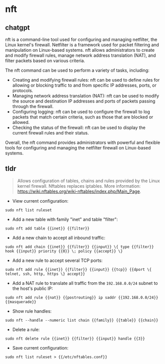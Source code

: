 # nft 
## chatgpt 
nft is a command-line tool used for configuring and managing netfilter, the Linux kernel's firewall. Netfilter is a framework used for packet filtering and manipulation on Linux-based systems. nft allows administrators to create and modify firewall rules, manage network address translation (NAT), and filter packets based on various criteria.

The nft command can be used to perform a variety of tasks, including:

- Creating and modifying firewall rules: nft can be used to define rules for allowing or blocking traffic to and from specific IP addresses, ports, or protocols.
- Managing network address translation (NAT): nft can be used to modify the source and destination IP addresses and ports of packets passing through the firewall.
- Configuring logging: nft can be used to configure the firewall to log packets that match certain criteria, such as those that are blocked or allowed.
- Checking the status of the firewall: nft can be used to display the current firewall rules and their status.

Overall, the nft command provides administrators with powerful and flexible tools for configuring and managing the netfilter firewall on Linux-based systems. 

## tldr 
 
> Allows configuration of tables, chains and rules provided by the Linux kernel firewall.
> Nftables replaces iptables.
> More information: <https://wiki.nftables.org/wiki-nftables/index.php/Main_Page>.

- View current configuration:

`sudo nft list ruleset`

- Add a new table with family "inet" and table "filter":

`sudo nft add table {{inet}} {{filter}}`

- Add a new chain to accept all inbound traffic:

`sudo nft add chain {{inet}} {{filter}} {{input}} \{ type {{filter}} hook {{input}} priority {{0}} \; policy {{accept}} \}`

- Add a new rule to accept several TCP ports:

`sudo nft add rule {{inet}} {{filter}} {{input}} {{tcp}} {{dport \{ telnet, ssh, http, https \} accept}}`

- Add a NAT rule to translate all traffic from the `192.168.0.0/24` subnet to the host's public IP:

`sudo nft add rule {{nat}} {{postrouting}} ip saddr {{192.168.0.0/24}} {{masquerade}}`

- Show rule handles:

`sudo nft --handle --numeric list chain {{family}} {{table}} {{chain}}`

- Delete a rule:

`sudo nft delete rule {{inet}} {{filter}} {{input}} handle {{3}}`

- Save current configuration:

`sudo nft list ruleset > {{/etc/nftables.conf}}`
